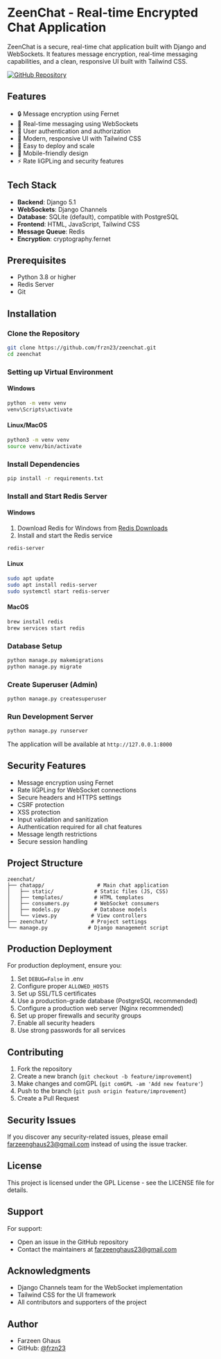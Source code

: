 # ZeenChat - Real-time Encrypted Chat Application

ZeenChat is a secure, real-time chat application built with Django and WebSockets. It features message encryption, real-time messaging capabilities, and a clean, responsive UI built with Tailwind CSS.

[![GitHub Repository](https://img.shields.io/badge/github-zeenchat-blue?style=flat&logo=github)](https://github.com/frzn23/zeenchat)

## Features

- 🔒 Message encryption using Fernet
- 💬 Real-time messaging using WebSockets
- 👥 User authentication and authorization
- 🎨 Modern, responsive UI with Tailwind CSS
- 🚀 Easy to deploy and scale
- 📱 Mobile-friendly design
- ⚡ Rate liGPLing and security features

## Tech Stack

- **Backend**: Django 5.1
- **WebSockets**: Django Channels
- **Database**: SQLite (default), compatible with PostgreSQL
- **Frontend**: HTML, JavaScript, Tailwind CSS
- **Message Queue**: Redis
- **Encryption**: cryptography.fernet

## Prerequisites

- Python 3.8 or higher
- Redis Server
- Git

## Installation

### Clone the Repository

```bash
git clone https://github.com/frzn23/zeenchat.git
cd zeenchat
```

### Setting up Virtual Environment

#### Windows
```bash
python -m venv venv
venv\Scripts\activate
```

#### Linux/MacOS
```bash
python3 -m venv venv
source venv/bin/activate
```

### Install Dependencies
```bash
pip install -r requirements.txt
```

### Install and Start Redis Server

#### Windows
1. Download Redis for Windows from [Redis Downloads](https://pilotfiber.dl.sourceforge.net/project/redis-for-windows.mirror/v5.0.14.1/Redis-x64-5.0.14.1.msi?viasf=1)
2. Install and start the Redis service

```bash
redis-server
```
#### Linux
```bash
sudo apt update
sudo apt install redis-server
sudo systemctl start redis-server
```

#### MacOS
```bash
brew install redis
brew services start redis
```

### Database Setup
```bash
python manage.py makemigrations
python manage.py migrate
```

### Create Superuser (Admin)
```bash
python manage.py createsuperuser
```

### Run Development Server
```bash
python manage.py runserver
```

The application will be available at `http://127.0.0.1:8000`

## Security Features

- Message encryption using Fernet
- Rate liGPLing for WebSocket connections
- Secure headers and HTTPS settings
- CSRF protection
- XSS protection
- Input validation and sanitization
- Authentication required for all chat features
- Message length restrictions
- Secure session handling

## Project Structure

```
zeenchat/
├── chatapp/                 # Main chat application
│   ├── static/             # Static files (JS, CSS)
│   ├── templates/          # HTML templates
│   ├── consumers.py        # WebSocket consumers
│   ├── models.py           # Database models
│   └── views.py           # View controllers
├── zeenchat/              # Project settings
└── manage.py             # Django management script
```

## Production Deployment

For production deployment, ensure you:

1. Set `DEBUG=False` in .env
2. Configure proper `ALLOWED_HOSTS`
3. Set up SSL/TLS certificates
4. Use a production-grade database (PostgreSQL recommended)
5. Configure a production web server (Nginx recommended)
6. Set up proper firewalls and security groups
7. Enable all security headers
8. Use strong passwords for all services

## Contributing

1. Fork the repository
2. Create a new branch (`git checkout -b feature/improvement`)
3. Make changes and comGPL (`git comGPL -am 'Add new feature'`)
4. Push to the branch (`git push origin feature/improvement`)
5. Create a Pull Request

## Security Issues

If you discover any security-related issues, please email farzeenghaus23@gmail.com instead of using the issue tracker.

## License

This project is licensed under the GPL License - see the LICENSE file for details.

## Support

For support:
- Open an issue in the GitHub repository
- Contact the maintainers at farzeenghaus23@gmail.com

## Acknowledgments

- Django Channels team for the WebSocket implementation
- Tailwind CSS for the UI framework
- All contributors and supporters of the project

## Author

- Farzeen Ghaus
- GitHub: [@frzn23](https://github.com/frzn23)
